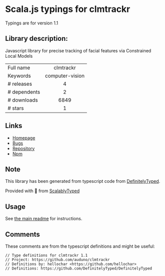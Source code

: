 
# Scala.js typings for clmtrackr

Typings are for version 1.1

## Library description:
Javascript library for precise tracking of facial features via Constrained Local Models

|                    |                 |
| ------------------ | :-------------: |
| Full name          | clmtrackr |
| Keywords           | computer-vision |
| # releases         | 4 |
| # dependents       | 2 |
| # downloads        | 6849 |
| # stars            | 1 |

## Links
- [Homepage](https://github.com/auduno/clmtrackr#readme)
- [Bugs](https://github.com/auduno/clmtrackr/issues)
- [Repository](https://github.com/auduno/clmtrackr)
- [Npm](https://www.npmjs.com/package/clmtrackr)
    


## Note
This library has been generated from typescript code from [DefinitelyTyped](https://definitelytyped.org).

Provided with :purple_heart: from [ScalablyTyped](https://github.com/oyvindberg/ScalablyTyped)

## Usage
See [the main readme](../../readme.md) for instructions.

## Comments

These comments are from the typescript definitions and might be useful:
```
// Type definitions for clmtrackr 1.1
// Project: https://github.com/auduno/clmtrackr
// Definitions by: hellochar <https://github.com/hellochar>
// Definitions: https://github.com/DefinitelyTyped/DefinitelyTyped

```

